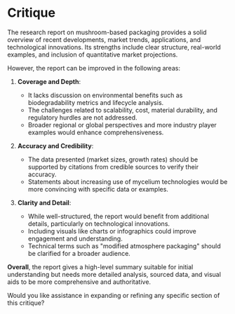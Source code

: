 # Critique

The research report on mushroom-based packaging provides a solid overview of recent developments, market trends, applications, and technological innovations. Its strengths include clear structure, real-world examples, and inclusion of quantitative market projections.

However, the report can be improved in the following areas:

1. **Coverage and Depth**:
   - It lacks discussion on environmental benefits such as biodegradability metrics and lifecycle analysis.
   - The challenges related to scalability, cost, material durability, and regulatory hurdles are not addressed.
   - Broader regional or global perspectives and more industry player examples would enhance comprehensiveness.

2. **Accuracy and Credibility**:
   - The data presented (market sizes, growth rates) should be supported by citations from credible sources to verify their accuracy.
   - Statements about increasing use of mycelium technologies would be more convincing with specific data or examples.

3. **Clarity and Detail**:
   - While well-structured, the report would benefit from additional details, particularly on technological innovations.
   - Including visuals like charts or infographics could improve engagement and understanding.
   - Technical terms such as "modified atmosphere packaging" should be clarified for a broader audience.

**Overall**, the report gives a high-level summary suitable for initial understanding but needs more detailed analysis, sourced data, and visual aids to be more comprehensive and authoritative. 

Would you like assistance in expanding or refining any specific section of this critique?